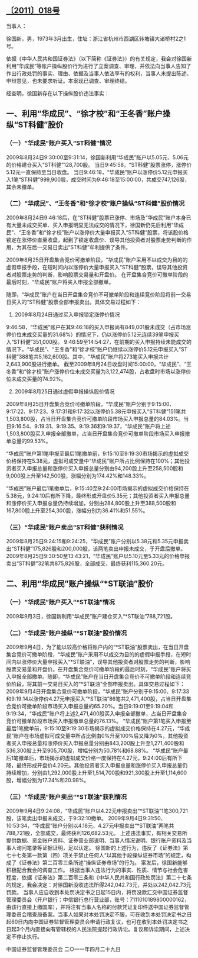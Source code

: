 

## [〔2011〕018号](http://www.csrc.gov.cn/pub/zjhpublic/G00306212/201105/t20110530_195959.htm)

当事人：

徐国新，男，1973年3月出生，住址：浙江省杭州市西湖区转塘镇大诸桥村2之1号。

   依据《中华人民共和国证券法》（以下简称《证券法》）的有关规定，我会对徐国新利用“华成民”等账户操纵股价行为进行了立案调查、审理，并依法向当事人告知了作出行政处罚的事实、理由、依据及当事人依法享有的权利，当事人未提出陈述、申辩意见，也未要求听证。本案现已调查、审理终结。

   经查明，徐国新存在以下操纵股价违法事实：

## 一、利用“华成民”、“徐才校”和“王冬香”账户操纵“ST科健”股价

### （一）“华成民”账户买入“ST科健”情况
2009年8月24日9:30:00至9:31:14，徐国新利用“华成民”账户以5.05元、5.06元的价格建仓买入“ST科健”128,700股。
当日9:45:58，“ST科健”股票涨停，涨停价5.12元一直保持至当日收盘。
当日9:46:18，“华成民”账户以涨停价5.12元申报买入1笔“ST科健”999,900股，成交时间为9:46:18至15:00:00，共成交747,126股，其余未撤单。

### （二）“华成民”、“王冬香”和“徐才校”账户操纵“ST科健”股价情况

2009年8月24日9:46:18后，在“ST科健”股票已涨停、市场及“华成民”账户本身已有大量未成交买单、买入申报明显无法成交的情况下，徐国新仍先后利用“华成民”、“王冬香”和“徐才校”账户以涨停价大量申报买入“ST科健”股票，将该股价格锁定在涨停价直至收盘，起到了锁定收盘价、误导其他投资者对股票走势判断的作用，为其在后一交易日卖出“ST科健”牟利提供了条件。

2009年8月25日开盘集合竞价可撤单阶段，“华成民”账户采用不以成交为目的的虚假申报手段，在短时间内以涨停价大量申报买入“ST科健”股票，误导其他投资者对股票走势的判断，影响股票交易量和开盘价。
在开盘集合竞价可撤单阶段的最后时刻，“华成民”账户将买入申报全部撤单。

随即，“华成民”账户在当日开盘集合竞价不可撤单阶段和连续竞价阶段将前一交易日买入的“ST科健”股票全部申报卖出。具体交易过程如下：

1. 2009年8月24日通过买入申报锁定涨停价情况

9:46:58，“华成民”账户在其9:46:18的买入申报尚有849,001股未成交（占市场涨停价位未成交买量的31.68%）的情况下，仍以涨停价5.12元连续39笔申报买入“ST科健”351,000股。
9:46:59至14:54:27，在前期的买入申报持续未能成交的情况下，“华成民”、“王冬香”和“徐才校”账户仍继续以涨停价5.12元申报买入“ST科健”388笔共5,162,600股。其中，“华成民”账户将273笔买入申报共计2,643,900股进行撤单。
截至2009年8月24日收盘时间15:00:00，“华成民”、“王冬香”和“徐才校”账户涨停价位未成交买量为3,122,474股，占收盘时市场以涨停价位未成交买量的74.92%。

2. 2009年8月25日通过虚假申报操纵股价情况

2009年8月25日开盘集合竞价可撤单阶段，“华成民”账户分别于9:15:00、9:17:22、9:17:23、9:17:31和9:17:32以涨停价5.38元申报买入“ST科健”151笔共1,503,800股，占当日开盘集合竞价可撤单阶段市场买入申报总量的84.03%。当日9:16:54、9:19:31、9:19:35、9:19:36和9:19:37，“华成民”账户将上述1,503,800股买入申报全部撤单，占当日开盘集合竞价可撤单阶段市场买入申报撤单总量的99.53%。

“华成民”账户第1笔申报至最后1笔撤单前，9:15:10至9:19:30市场揭示的虚拟成交价格保持在5.38元，虚拟可成交量中“华成民”账户所占比例保持在100%；其他投资者买入申报总量和涨停价买入申报总量分别由94,200股上升至258,500股和9,000股上升至142,500股，涨幅分别为174.42%和148.33%。

“华成民”账户最后1笔撤单后，9:15:40至9:24:00市场揭示的虚拟成交价格保持在5.38元，9:24:10后有所下降，最终形成开盘价5.35元；其他投资者买入申报总量和涨停价买入申报总量仍持续增加，分别由284,800股上升至388,500股和167,800股上升至254,300股，涨幅分别为36.41%和51.55%。

### （三）“华成民”账户卖出“ST科健”获利情况
2009年8月25日9:24:15和9:24:25，“华成民”账户分别以5.38元和5.35元申报卖出“ST科健”175,826股和200,000股，该两笔卖出申报未成交，于开盘后撤单。
2009年8月25日9:30:50至13:43:21，“华成民”账户以5.10元至5.33元的价格申报卖出“ST科健”32笔共875,826股，全部成交，最终获利115,360.20元。

## 二、利用“华成民”账户操纵“*ST联油”股价

### （一）“华成民”账户买入“*ST联油”情况
2009年9月3日，徐国新利用“华成民”账户建仓买入“*ST联油”788,721股。

### （二）“华成民”账户操纵“*ST联油”股价情况
2009年9月4日，为了能以较高价格将账户内的“*ST联油”股票卖出，在当日开盘集合竞价可撤单阶段，“华成民”账户采用不以成交为目的的虚假申报手段，在短时间内以涨停价大量申报买入“*ST联油”，误导其他投资者对股票走势的判断，影响股票交易量和开盘价。在开盘集合竞价可撤单阶段的最后时刻，“华成民”账户将买入申报全部撤单。随即，“华成民”账户在当日开盘集合竞价不可撤单阶段和连续竞价阶段，将其前一交易日买入的“*ST联油”全部申报卖出。具体交易过程如下：
2009年9月4日开盘集合竞价可撤单阶段，“华成民”账户分别于9:15:00、9:17:33和9:19:14以涨停价4.27元申报买入“*ST联油”86笔共2,471,400股，占当日开盘集合竞价可撤单阶段市场买入申报总量的65.20%。当日9:19:01至9:19:04和9:19:34，“华成民”账户将上述2,471,400股买入申报全部撤单，占当日开盘集合竞价可撤单阶段市场买入申报撤单总量的76.13%。
“华成民”账户第1笔买入申报至最后1笔撤单前，9:15:10至9:19:30市场揭示的虚拟成交价格保持在4.27元，“华成民”账户在市场虚拟可成交量中所占比例由0%升至100%后又降为0%，其他投资者买入申报总量和涨停价买入申报总量分别由843,200股上升至1,271,400股和536,300股上升至905,700股，增幅分别为50.78%和68.88%。
“华成民”账户最后1笔撤单后，市场揭示的虚拟成交价格一度保持在4.27元，9:24:00后有所下降，最终形成开盘价4.20元。其他投资者买入申报总量和涨停价买入申报总量仍持续增加，分别由1,292,000股上升至1,514,700股和921,300股上升至1,114,600股，增幅分别为17.24%和20.98%。

### （三）“华成民”账户卖出“*ST联油”获利情况

2009年9月4日9:24:08，“华成民”账户以4.22元申报卖出“*ST联油”1笔300,721股，该笔卖出申报未成交，于9:32:10撤单。
2009年9月4日9:31:50、10:53:34，“华成民”账户分别以4.18元、4.27元申报卖出“*ST联油”两笔共788,721股，全部成交，最终获利126,682.53元。
上述违法事实，有相关交易所提供数据、资金账户资料、证券营业部说明、当事人情况说明、银行账户资料及当事人询问笔录等证据证明，足以认定。
徐国新的上述行为，违反了《证券法》第七十七条第一款第（四）项关于禁止任何人“以其他手段操纵证券市场”的规定，构成了《证券法》第二百零三条所述“操纵证券市场”的行为。
案发后，徐国新能够积极配合我会的调查工作。
根据当事人违法行为的事实、性质、情节与社会危害程度，依据《证券法》第二百零三条和《中华人民共和国行政处罚法》第二十七条的规定，我会决定：对徐国新没收违法所得242,042.73元，并处以242,042.73元罚款。
当事人应自收到本处罚决定书之日起15日内，将罚没款汇交中国证券监督管理委员会（开户银行：中信银行总行营业部，账号：7111010189800000162，由该行直接上缴国库），并将注有当事人名称的付款凭证复印件送中国证券监督管理委员会稽查局备案。当事人如果对本处罚决定不服，可在收到本处罚决定书之日起60日内向中国证券监督管理委员会申请行政复议，也可在收到本处罚决定书之日起3个月内直接向有管辖权的人民法院提起行政诉讼。复议和诉讼期间，上述决定不停止执行。 
 
 中国证券监督管理委员会
 二○一一年四月二十九日
